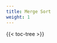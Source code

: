 ```yaml
---
title: Merge Sort
weight: 1
---
```





<!-- spellchecker-disable -->

{{< toc-tree >}}

<!-- spellchecker-enable -->
